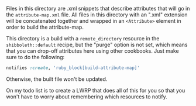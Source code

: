 Files in this directory are .xml snippets that describe attributes that
will go in the `attribute-map.xml` file.  All files in this directory
with an ".xml" extension will be concatenated together and wrapped in an
`<Attribute>` element in order to build the attribute-map.

This directory is a build with a `remote_directory` resource in the
`shibboleth::default` recipe, but the "purge" option is not set, which
means that you can drop-off attributes here using other cookbooks.  Just
make sure to do the following:

```ruby
notifies :create, 'ruby_block[build-attribute-map]'
```

Otherwise, the built file won't be updated.

On my todo list is to create a LWRP that does all of this for you so
that you won't have to worry about remembering which resources to
notify.
